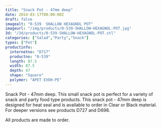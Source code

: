 ```yaml
---
title: "Snack Pot - 47mm deep"
date: 2014-03-17T00:00:00Z
draft: false
imagealt: "0-539  SHALLOW HEXAGNOL POT"
imageurl: "/img/products/0-539-SHALLOW-HEXAGNOL-POT.jpg"
3d: "/3d/products/0-539-SHALLOW-HEXAGNOL-POT.stl"
categories: ["Salad","Party","Snack"]
types: ["Pot"]
productinfo:
  internetno: "D717"
  productno: "0-539"
  length: 87.5
  width: 87.5
  depth: 47
  shape: "Square"
  polymer: "APET EVOH-PE"
---
```

Snack Pot - 47mm deep. This small snack pot is perfect for a variety of snack and party food type products. This snack pot - 47mm deep is designed for heat seal and is available to order in Clear or Black material. For deeper versions see products D727 and D698.

All products are made to order.